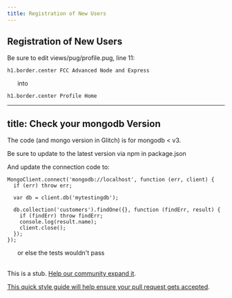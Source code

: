 ```yaml
---
title: Registration of New Users
---
```

## Registration of New Users

Be sure to edit views/pug/profile.pug, line 11:
<br>
```pug
h1.border.center FCC Advanced Node and Express
```
&nbsp;&nbsp;&nbsp;&nbsp;&nbsp;&nbsp;into
<br>

```pug
h1.border.center Profile Home
```
---
title: Check your mongodb Version
---

The code (and mongo version in Glitch) is for mongodb < v3.

Be sure to update to the latest version via npm in package.json

And update the connection code to:

```
MongoClient.connect('mongodb://localhost', function (err, client) {
  if (err) throw err;

  var db = client.db('mytestingdb');

  db.collection('customers').findOne({}, function (findErr, result) {
    if (findErr) throw findErr;
    console.log(result.name);
    client.close();
  });
});
```

&nbsp;&nbsp;&nbsp;&nbsp;&nbsp;&nbsp;or else the tests wouldn't pass
<br>
<br>

This is a stub. <a href='https://github.com/freecodecamp/guides/tree/master/src/pages/certifications/information-security-and-quality-assurance/advanced-node-and-express/registration-of-new-users/index.md' target='_blank' rel='nofollow'>Help our community expand it</a>.

<a href='https://github.com/freecodecamp/guides/blob/master/README.md' target='_blank' rel='nofollow'>This quick style guide will help ensure your pull request gets accepted</a>.

<!-- The article goes here, in GitHub-flavored Markdown. Feel free to add YouTube videos, images, and CodePen/JSBin embeds  -->
